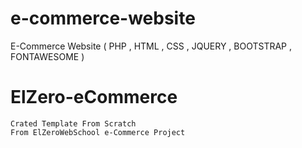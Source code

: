 # e-commerce-website
E-Commerce Website ( PHP , HTML , CSS , JQUERY , BOOTSTRAP , FONTAWESOME )
# ElZero-eCommerce
```
Crated Template From Scratch
From ElZeroWebSchool e-Commerce Project
```
